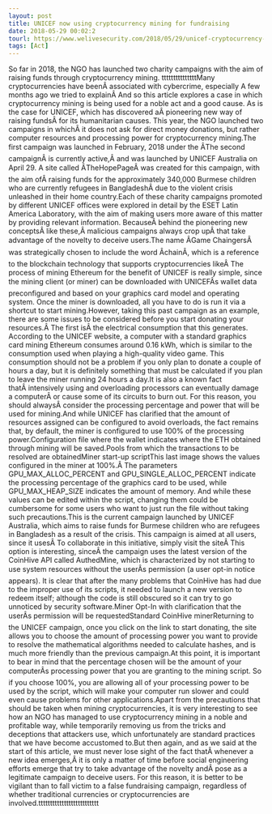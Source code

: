 ```yaml
---
layout: post
title: UNICEF now using cryptocurrency mining for fundraising
date: 2018-05-29 00:02:2
tourl: https://www.welivesecurity.com/2018/05/29/unicef-cryptocurrency-mining-fundraising/
tags: [Act]
---
```

So far in 2018, the NGO has launched two charity campaigns with the aim of raising funds through cryptocurrency mining. tttttttttttttttMany cryptocurrencies have beenÂ associated with cybercrime, especially A few months ago we tried to explainÂ And so this article explores a case in which cryptocurrency mining is being used for a noble act and a good cause. As is the case for UNICEF, which has discovered aÂ pioneering new way of raising fundsÂ for its humanitarian causes. This year, the NGO launched two campaigns in whichÂ it does not ask for direct money donations, but rather computer resources and processing power for cryptocurrency mining.The first campaign was launched in February, 2018 under the ÂThe second campaignÂ is currently active,Â and was launched by UNICEF Australia on April 29. A site called ÂTheHopePageÂ was created for this campaign, with the aim ofÂ raising funds for the approximately 340,000 Burmese children who are currently refugees in BangladeshÂ due to the violent crisis unleashed in their home country.Each of these charity campaigns promoted by different UNICEF offices were explored in detail by the ESET Latin America Laboratory, with the aim of making users more aware of this matter by providing relevant information. BecauseÂ behind the pioneering new conceptsÂ like these,Â malicious campaigns always crop upÂ that take advantage of the novelty to deceive users.The name ÂGame ChaingersÂ was strategically chosen to include the word ÂchainÂ, which is a reference to the blockchain technology that supports cryptocurrencies likeÂ The process of mining Ethereum for the benefit of UNICEF is really simple, since the mining client (or miner) can be downloaded with UNICEFÂs wallet data preconfigured and based on your graphics card model and operating system. Once the miner is downloaded, all you have to do is run it via a shortcut to start mining.However, taking this past campaign as an example, there are some issues to be considered before you start donating your resources.Â The first isÂ the electrical consumption that this generates. According to the UNICEF website, a computer with a standard graphics card mining Ethereum consumes around 0.16 kWh, which is similar to the consumption used when playing a high-quality video game. This consumption should not be a problem if you only plan to donate a couple of hours a day, but it is definitely something that must be calculated if you plan to leave the miner running 24 hours a day.It is also a known fact thatÂ intensively using and overloading processors can eventually damage a computerÂ or cause some of its circuits to burn out. For this reason, you should alwaysÂ consider the processing percentage and power that will be used for mining.And while UNICEF has clarified that the amount of resources assigned can be configured to avoid overloads, the fact remains that, by default, the miner is configured to use 100% of the processing power.Configuration file where the wallet indicates where the ETH obtained through mining will be saved.Pools from which the transactions to be resolved are obtainedMiner start-up scriptThis last image shows the values configured in the miner at 100%.Â The parameters GPU_MAX_ALLOC_PERCENT and GPU_SINGLE_ALLOC_PERCENT indicate the processing percentage of the graphics card to be used, while GPU_MAX_HEAP_SIZE indicates the amount of memory. And while these values can be edited within the script, changing them could be cumbersome for some users who want to just run the file without taking such precautions.This is the current campaign launched by UNICEF Australia, which aims to raise funds for Burmese children who are refugees in Bangladesh as a result of the crisis. This campaign is aimed at all users, since it usesÂ To collaborate in this initiative, simply visit the siteÂ This option is interesting, sinceÂ the campaign uses the latest version of the CoinHive API called AuthedMine, which is characterized by not starting to use system resources without the userÂs permission (a user opt-in notice appears). It is clear that after the many problems that CoinHive has had due to the improper use of its scripts, it needed to launch a new version to redeem itself; although the code is still obscured so it can try to go unnoticed by security software.Miner Opt-In with clarification that the userÂs permission will be requestedStandard CoinHive minerReturning to the UNICEF campaign, once you click on the link to start donating, the site allows you to choose the amount of processing power you want to provide to resolve the mathematical algorithms needed to calculate hashes, and is much more friendly than the previous campaign.At this point, it is important to bear in mind that the percentage chosen will be the amount of your computerÂs processing power that you are granting to the mining script. So if you choose 100%, you are allowing all of your processing power to be used by the script, which will make your computer run slower and could even cause problems for other applications.Apart from the precautions that should be taken when mining cryptocurrencies, it is very interesting to see how an NGO has managed to use cryptocurrency mining in a noble and profitable way, while temporarily removing us from the tricks and deceptions that attackers use, which unfortunately are standard practices that we have become accustomed to.But then again, and as we said at the start of this article, we must never lose sight of the fact thatÂ whenever a new idea emerges,Â it is only a matter of time before social engineering efforts emerge that try to take advantage of the novelty andÂ pose as a legitimate campaign to deceive users. For this reason, it is better to be vigilant than to fall victim to a false fundraising campaign, regardless of whether traditional currencies or cryptocurrencies are involved.tttttttttttttttttttttttttt